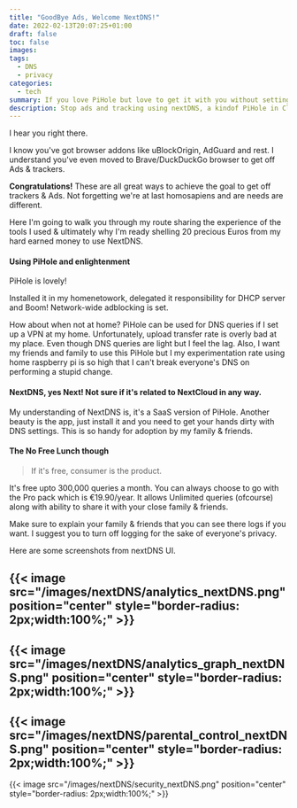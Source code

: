 ```yaml
---
title: "GoodBye Ads, Welcome NextDNS!"
date: 2022-02-13T20:07:25+01:00
draft: false
toc: false
images:
tags:
  - DNS
  - privacy
categories:
  - tech
summary: If you love PiHole but love to get it with you without setting up a VPN, then moving to nextDNS might be an option. NextDNS is a PiHole alike cloud DNS adblocker based in the EU.
description: Stop ads and tracking using nextDNS, a kindof PiHole in Cloud.
---
```


I hear you right there.

I know you've got browser addons like uBlockOrigin, AdGuard and rest. I understand you've even moved to Brave/DuckDuckGo browser to get off Ads & trackers.

**Congratulations!** These are all great ways to achieve the goal to get off trackers & Ads. Not forgetting we're at last homosapiens and are needs are different.

Here I'm going to walk you through my route sharing the experience of the tools I used & ultimately why I'm ready shelling 20 precious Euros from my hard earned money to use NextDNS.

#### Using PiHole and enlightenment

PiHole is lovely! 

Installed it in my homenetowork, delegated it responsibility for DHCP server and Boom! Network-wide adblocking is set. 

How about when not at home? PiHole can be used for DNS queries if I set up a VPN at my home. Unfortunately, upload transfer rate is overly bad at my place. Even though DNS queries are light but I feel the lag. Also, I want my friends and family to use this PiHole but I my experimentation rate using home raspberry pi is so high that I can't break everyone's DNS on performing a stupid change.

#### NextDNS, yes Next! Not sure if it's related to NextCloud in any way.

My understanding of NextDNS is, it's a SaaS version of PiHole. Another beauty is the app, just install it and you need to get your hands dirty with DNS settings. This is so handy for adoption by my family & friends.

#### The No Free Lunch though

> If it's free, consumer is the product.

It's free upto 300,000 queries a month. You can always choose to go with the Pro pack which is €19.90/year. It allows Unlimited queries (ofcourse) along with ability to share it with your close family & friends.

Make sure to explain your family & friends that you can see there logs if you want. I suggest you to turn off logging for the sake of everyone's privacy.

Here are some screenshots from nextDNS UI.

{{< image src="/images/nextDNS/analytics_nextDNS.png"  position="center" style="border-radius: 2px;width:100%;" >}}  
---
{{< image src="/images/nextDNS/analytics_graph_nextDNS.png"  position="center" style="border-radius: 2px;width:100%;" >}}
---
{{< image src="/images/nextDNS/parental_control_nextDNS.png"  position="center" style="border-radius: 2px;width:100%;" >}}
---
{{< image src="/images/nextDNS/security_nextDNS.png"  position="center" style="border-radius: 2px;width:100%;" >}}